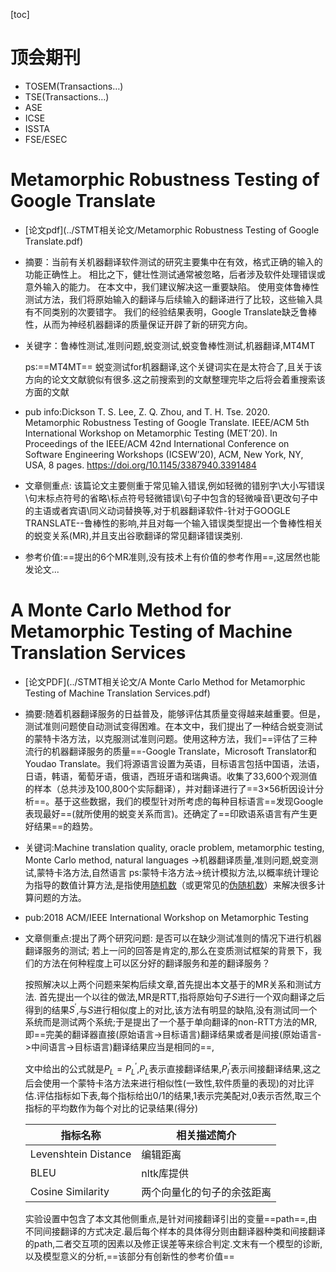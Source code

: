 [toc]



# **顶会期刊** 

- TOSEM(Transactions…)
- TSE(Transactions…)
- ASE
- ICSE
- ISSTA
- FSE/ESEC

# Metamorphic Robustness Testing of Google Translate



- [论文pdf](../STMT相关论文/Metamorphic Robustness Testing of Google Translate.pdf)

- 摘要：当前有关机器翻译软件测试的研究主要集中在有效，格式正确的输入的功能正确性上。 相比之下，健壮性测试通常被忽略，后者涉及软件处理错误或意外输入的能力。 在本文中，我们建议解决这一重要缺陷。 使用变体鲁棒性测试方法，我们将原始输入的翻译与后续输入的翻译进行了比较，这些输入具有不同类别的次要错字。 我们的经验结果表明，Google Translate缺乏鲁棒性，从而为神经机器翻译的质量保证开辟了新的研究方向。


- 关键字：鲁棒性测试,准则问题,蜕变测试,蜕变鲁棒性测试,机器翻译,MT4MT

  ps:==MT4MT== 蜕变测试for机器翻译,这个关键词实在是太符合了,且关于该方向的论文文献貌似有很多.这之前搜索到的文献整理完毕之后将会着重搜索该方面的文献

  

- pub info:Dickson T. S. Lee, Z. Q. Zhou, and T. H. Tse. 2020. Metamorphic Robustness Testing of Google Translate. IEEE/ACM 5th International Workshop on Metamorphic Testing (MET’20). In Proceedings of the IEEE/ACM 42nd International Conference on Software Engineering Workshops (ICSEW’20), ACM, New York, NY, USA, 8 pages. https://doi.org/10.1145/3387940.3391484



- 文章侧重点: 该篇论文主要侧重于常见输入错误,例如轻微的错别字\大小写错误\句末标点符号的省略\标点符号轻微错误\句子中包含的轻微噪音\更改句子中的主语或者宾语\同义动词替换等,对于机器翻译软件-针对于GOOGLE TRANSLATE--鲁棒性的影响,并且对每一个输入错误类型提出一个鲁棒性相关的蜕变关系(MR),并且支出谷歌翻译的常见翻译错误类别.


- 参考价值:==提出的6个MR准则,没有技术上有价值的参考作用==,这居然也能发论文...






# A Monte Carlo Method for Metamorphic Testing of Machine Translation Services



- [论文PDF](../STMT相关论文/A Monte Carlo Method for Metamorphic Testing
  of Machine Translation Services.pdf)

- 摘要:随着机器翻译服务的日益普及，能够评估其质量变得越来越重要。但是，测试准则问题使自动测试变得困难。在本文中，我们提出了一种结合蜕变测试的蒙特卡洛方法，以克服测试准则问题。使用这种方法，我们==评估了三种流行的机器翻译服务的质量==-Google Translate，Microsoft Translator和Youdao Translate。我们将源语言设置为英语，目标语言包括中国语，法语，日语，韩语，葡萄牙语，俄语，西班牙语和瑞典语。收集了33,600个观测值的样本（总共涉及100,800个实际翻译），并对翻译进行了==3×56析因设计分析==。基于这些数据，我们的模型针对所考虑的每种目标语言==发现Google表现最好==(就所使用的蜕变关系而言)。还确定了==印欧语系语言有产生更好结果==的趋势。

- 关键词:Machine translation quality, oracle problem, metamorphic testing, Monte Carlo method, natural languages ->机器翻译质量,准则问题,蜕变测试,蒙特卡洛方法,自然语言
  ps:蒙特卡洛方法->统计模拟方法,以概率统计理论为指导的数值计算方法,是指使用[随机数](https://zh.wikipedia.org/wiki/随机数)（或更常见的[伪随机数](https://zh.wikipedia.org/wiki/伪随机数)）来解决很多计算问题的方法。

- pub:2018 ACM/IEEE International Workshop on Metamorphic Testing

- 文章侧重点:提出了两个研究问题:
  是否可以在缺少测试准则的情况下进行机器翻译服务的测试;
  若上一问的回答是肯定的,那么在变质测试框架的背景下，我们的方法在何种程度上可以区分好的翻译服务和差的翻译服务？

  按照解决以上两个问题来架构后续文章,首先提出本文基于的MR关系和测试方法. 首先提出一个以往的做法,MR是RTT,指将原始句子$S$进行一个双向翻译之后得到的结果$S^{\prime}$,与$S$进行相似度上的对比,该方法有明显的缺陷,没有测试同一个系统而是测试两个系统;于是提出了一个基于单向翻译的non-RTT方法的MR,即==完美的翻译器直接(原始语言->目标语言)翻译结果或者是间接(原始语言->中间语言->目标语言)翻译结果应当是相同的==,

  文中给出的公式就是$P_L= P_L^{\prime}$,$P_L$表示直接翻译结果,$P_l^{\prime}$表示间接翻译结果,这之后会使用一个蒙特卡洛方法来进行相似性(一致性,软件质量的表现)的对比评估.评估指标如下表,每个指标给出0/1的结果,1表示完美配对,0表示否然,取三个指标的平均数作为每个对比的记录结果(得分)

  | 指标名称             | 相关描述简介               |
  | -------------------- | -------------------------- |
  | Levenshtein Distance | 编辑距离                   |
  | BLEU                 | nltk库提供                 |
  | Cosine Similarity    | 两个向量化的句子的余弦距离 |

  实验设置中包含了本文其他侧重点,是针对间接翻译引出的变量==path==,由不同间接翻译的方式决定.最后每个样本的具体得分则由翻译器种类和间接翻译的path,二者交互项的因素以及修正误差等来综合判定.文末有一个模型的诊断,以及模型意义的分析,==该部分有创新性的参考价值==